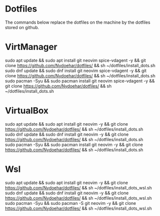 # Dotfiles
The commands below replace the dotfiles on the machine by the dotfiles stored on github.

  # VirtManager
sudo apt update && sudo apt install git neovim spice-vdagent -y && git clone https://github.com/Nydoehar/dotfiles/ && sh ~/dotfiles/install_dots.sh  
sudo dnf update && sudo dnf install git neovim spice-vdagent -y && git clone https://github.com/Nydoehar/dotfiles/ && sh ~/dotfiles/install_dots.sh  
sudo pacman -Syu && sudo pacman install git neovim spice-vdagent -y && git clone https://github.com/Nydoehar/dotfiles/ && sh ~/dotfiles/install_dots.sh  

  # VirtualBox
sudo apt update && sudo apt install git neovim -y && git clone https://github.com/Nydoehar/dotfiles/ && sh ~/dotfiles/install_dots.sh  
sudo dnf update && sudo dnf install git neovim -y && git clone https://github.com/Nydoehar/dotfiles/ && sh ~/dotfiles/install_dots.sh  
sudo pacman -Syu && sudo pacman install git neovim -y && git clone https://github.com/Nydoehar/dotfiles/ && sh ~/dotfiles/install_dots.sh

  # Wsl
sudo apt update && sudo apt install git neovim -y && git clone https://github.com/Nydoehar/dotfiles/ && sh ~/dotfiles/install_dots_wsl.sh
sudo dnf update && sudo dnf install git neovim -y && git clone https://github.com/Nydoehar/dotfiles/ && sh ~/dotfiles/install_dots_wsl.sh
sudo pacman -Syu && sudo pacman -S git neovim -y && git clone https://github.com/Nydoehar/dotfiles/ && sh ~/dotfiles/install_dots_wsl.sh
